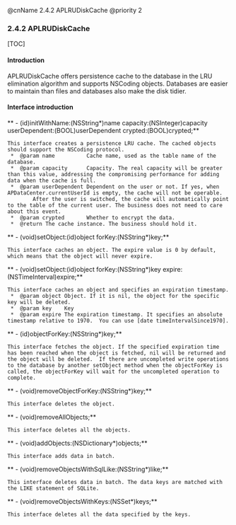 @cnName 2.4.2 APLRUDiskCache
@priority 2

### 2.4.2 APLRUDiskCache

[TOC]

#### Introduction

APLRUDiskCache offers persistence cache to the database in the LRU elimination algorithm and supports NSCoding objects.  Databases are easier to maintain than files and databases also make the disk tidier. 

#### Interface introduction

** - (id)initWithName:(NSString*)name capacity:(NSInteger)capacity userDependent:(BOOL)userDependent crypted:(BOOL)crypted;**
```
This interface creates a persistence LRU cache. The cached objects should support the NSCoding protocol. 
 *  @param name          Cache name, used as the table name of the database. 
 *  @param capacity      Capacity. The real capacity will be greater than this value, addressing the compromising performance for adding data when the cache is full. 
 *  @param userDependent Dependent on the user or not. If yes, when APDataCenter.currentUserId is empty, the cache will not be operable. 
        After the user is switched, the cache will automatically point to the table of the current user. The business does not need to care about this event. 
 *  @param crypted       Whether to encrypt the data. 
 *  @return The cache instance. The business should hold it. 
 ```

** - (void)setObject:(id)object forKey:(NSString*)key;**
```
This interface caches an object. The expire value is 0 by default, which means that the object will never expire. 
```

** - (void)setObject:(id)object forKey:(NSString*)key expire:(NSTimeInterval)expire;**
```
This interface caches an object and specifies an expiration timestamp. 
 *  @param object Object. If it is nil, the object for the specific key will be deleted. 
 *  @param key    Key
 *  @param expire The expiration timestamp. It specifies an absolute timestamp relative to 1970.  You can use [date timeIntervalSince1970]. 
```

** - (id)objectForKey:(NSString*)key;**
```
This interface fetches the object. If the specified expiration time has been reached when the object is fetched, nil will be returned and the object will be deleted.  If there are uncompleted write operations to the database by another setObject method when the objectForKey is called, the objectForKey will wait for the uncompleted operation to complete. 
```

** - (void)removeObjectForKey:(NSString*)key;**
```
This interface deletes the object.
```

** - (void)removeAllObjects;**
```
This interface deletes all the objects.
```

** - (void)addObjects:(NSDictionary*)objects;**
```
This interface adds data in batch.
```

** - (void)removeObjectsWithSqlLike:(NSString*)like;**
```
This interface deletes data in batch. The data keys are matched with the LIKE statement of SQLite. 
```

** - (void)removeObjectsWithKeys:(NSSet*)keys;**
```
This interface deletes all the data specified by the keys.
```
